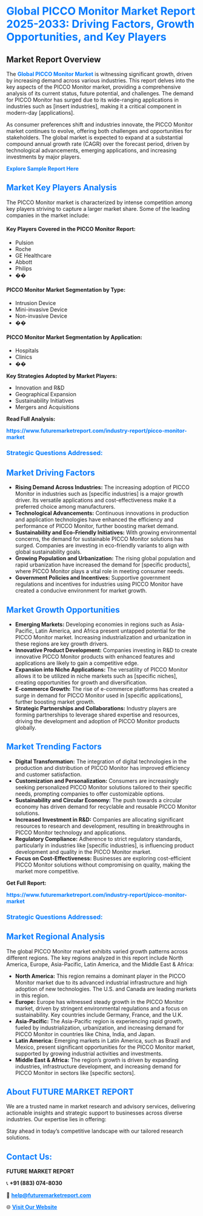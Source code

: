 <h1 style="color: #007BFF;">Global PICCO Monitor Market Report 2025-2033: Driving Factors, Growth Opportunities, and Key Players</h1>

<section id="overview">
<h2>Market Report Overview</h2>
<p>The <a href="https://www.futuremarketreport.com/industry-report/picco-monitor-market" style="color: #007BFF; text-decoration: none;"><strong>Global PICCO Monitor Market</strong></a> is witnessing significant growth, driven by increasing demand across various industries. This report delves into the key aspects of the PICCO Monitor market, providing a comprehensive analysis of its current status, future potential, and challenges. The demand for PICCO Monitor has surged due to its wide-ranging applications in industries such as [insert industries], making it a critical component in modern-day [applications].</p>
<p>As consumer preferences shift and industries innovate, the PICCO Monitor market continues to evolve, offering both challenges and opportunities for stakeholders. The global market is expected to expand at a substantial compound annual growth rate (CAGR) over the forecast period, driven by technological advancements, emerging applications, and increasing investments by major players.</p>
</section>

<section id="overview">
<p><a href="https://www.futuremarketreport.com/request-sample/reportId=113713" style="color: #007BFF; text-decoration: none;"><strong>Explore Sample Report Here</strong></a></p>
</section>

<section id="key-players">
<h2 style="color: #007BFF;">Market Key Players Analysis</h2>
<p>The PICCO Monitor market is characterized by intense competition among key players striving to capture a larger market share. Some of the leading companies in the market include:</p>
<h4>Key Players Covered in the PICCO Monitor Report:</h4>
<ul><li>Pulsion</li><li>Roche</li><li>GE Healthcare</li><li>Abbott</li><li>Philips</li><li>��</li></ul>
<h4>PICCO Monitor Market Segmentation by Type:</h4>
<ul><li>Intrusion Device</li><li>Mini-invasive Device</li><li>Non-invasive Device</li><li>��</li></ul>

<h4>PICCO Monitor Market Segmentation by Application:</h4>
<ul><li>Hospitals</li><li>Clinics</li><li>��</li></ul>
<p><strong>Key Strategies Adopted by Market Players:</strong></p>
<ul>
<li>Innovation and R&D</li>
<li>Geographical Expansion</li>
<li>Sustainability Initiatives</li>
<li>Mergers and Acquisitions</li>
</ul>
</section>

<section>
<p><strong>Read Full Analysis: </strong></p><a href="https://www.futuremarketreport.com/industry-report/picco-monitor-market" style="color: #007BFF; text-decoration: none;"><strong>https://www.futuremarketreport.com/industry-report/picco-monitor-market</strong></a>
<h3 style="color: #007BFF;">Strategic Questions Addressed:</h3>
</section>

<section id="driving-factors">
<h2 style="color: #007BFF;">Market Driving Factors</h2>
<ul>
<li><strong>Rising Demand Across Industries:</strong> The increasing adoption of PICCO Monitor in industries such as [specific industries] is a major growth driver. Its versatile applications and cost-effectiveness make it a preferred choice among manufacturers.</li>
<li><strong>Technological Advancements:</strong> Continuous innovations in production and application technologies have enhanced the efficiency and performance of PICCO Monitor, further boosting market demand.</li>
<li><strong>Sustainability and Eco-Friendly Initiatives:</strong> With growing environmental concerns, the demand for sustainable PICCO Monitor solutions has surged. Companies are investing in eco-friendly variants to align with global sustainability goals.</li>
<li><strong>Growing Population and Urbanization:</strong> The rising global population and rapid urbanization have increased the demand for [specific products], where PICCO Monitor plays a vital role in meeting consumer needs.</li>
<li><strong>Government Policies and Incentives:</strong> Supportive government regulations and incentives for industries using PICCO Monitor have created a conducive environment for market growth.</li>
</ul>
</section>

<section id="growth-opportunities">
<h2 style="color: #007BFF;">Market Growth Opportunities</h2>
<ul>
<li><strong>Emerging Markets:</strong> Developing economies in regions such as Asia-Pacific, Latin America, and Africa present untapped potential for the PICCO Monitor market. Increasing industrialization and urbanization in these regions are key growth drivers.</li>
<li><strong>Innovative Product Development:</strong> Companies investing in R&D to create innovative PICCO Monitor products with enhanced features and applications are likely to gain a competitive edge.</li>
<li><strong>Expansion into Niche Applications:</strong> The versatility of PICCO Monitor allows it to be utilized in niche markets such as [specific niches], creating opportunities for growth and diversification.</li>
<li><strong>E-commerce Growth:</strong> The rise of e-commerce platforms has created a surge in demand for PICCO Monitor used in [specific applications], further boosting market growth.</li>
<li><strong>Strategic Partnerships and Collaborations:</strong> Industry players are forming partnerships to leverage shared expertise and resources, driving the development and adoption of PICCO Monitor products globally.</li>
</ul>
</section>

<section id="trending-factors">
<h2 style="color: #007BFF;">Market Trending Factors</h2>
<ul>
<li><strong>Digital Transformation:</strong> The integration of digital technologies in the production and distribution of PICCO Monitor has improved efficiency and customer satisfaction.</li>
<li><strong>Customization and Personalization:</strong> Consumers are increasingly seeking personalized PICCO Monitor solutions tailored to their specific needs, prompting companies to offer customizable options.</li>
<li><strong>Sustainability and Circular Economy:</strong> The push towards a circular economy has driven demand for recyclable and reusable PICCO Monitor solutions.</li>
<li><strong>Increased Investment in R&D:</strong> Companies are allocating significant resources to research and development, resulting in breakthroughs in PICCO Monitor technology and applications.</li>
<li><strong>Regulatory Compliance:</strong> Adherence to strict regulatory standards, particularly in industries like [specific industries], is influencing product development and quality in the PICCO Monitor market.</li>
<li><strong>Focus on Cost-Effectiveness:</strong> Businesses are exploring cost-efficient PICCO Monitor solutions without compromising on quality, making the market more competitive.</li>
</ul>
</section>

<section>
<p><strong>Get Full Report: </strong></p><a href="https://www.futuremarketreport.com/industry-report/picco-monitor-market" style="color: #007BFF; text-decoration: none;"><strong>https://www.futuremarketreport.com/industry-report/picco-monitor-market</strong></a>
<h3 style="color: #007BFF;">Strategic Questions Addressed:</h3>
</section>


<section id="regional-analysis">
<h2 style="color: #007BFF;">Market Regional Analysis</h2>
<p>The global PICCO Monitor market exhibits varied growth patterns across different regions. The key regions analyzed in this report include North America, Europe, Asia-Pacific, Latin America, and the Middle East & Africa:</p>
<ul>
<li><strong>North America:</strong> This region remains a dominant player in the PICCO Monitor market due to its advanced industrial infrastructure and high adoption of new technologies. The U.S. and Canada are leading markets in this region.</li>
<li><strong>Europe:</strong> Europe has witnessed steady growth in the PICCO Monitor market, driven by stringent environmental regulations and a focus on sustainability. Key countries include Germany, France, and the U.K.</li>
<li><strong>Asia-Pacific:</strong> The Asia-Pacific region is experiencing rapid growth, fueled by industrialization, urbanization, and increasing demand for PICCO Monitor in countries like China, India, and Japan.</li>
<li><strong>Latin America:</strong> Emerging markets in Latin America, such as Brazil and Mexico, present significant opportunities for the PICCO Monitor market, supported by growing industrial activities and investments.</li>
<li><strong>Middle East & Africa:</strong> The region’s growth is driven by expanding industries, infrastructure development, and increasing demand for PICCO Monitor in sectors like [specific sectors].</li>
</ul>
</section>

<footer>
<h2 style="color: #007BFF;">About FUTURE MARKET REPORT</h2>
<p>We are a trusted name in market research and advisory services, delivering actionable insights and strategic support to businesses across diverse industries. Our expertise lies in offering:</p>

<p>Stay ahead in today’s competitive landscape with our tailored research solutions.</p>

<h2 style="color: #007BFF;">Contact Us:</h2>
<p><strong>FUTURE MARKET REPORT</strong></p>
<p>📞 <strong>+91 (883) 074-8030</strong></p>
<p>📧 <strong><a href="mailto:help@futuremarketreport.com" style="color: #007BFF;">help@futuremarketreport.com</a></strong></p>
<p>🌐 <strong><a href="https://www.futuremarketreport.com/" style="color: #007BFF;">Visit Our Website</a></strong></p>
</footer>